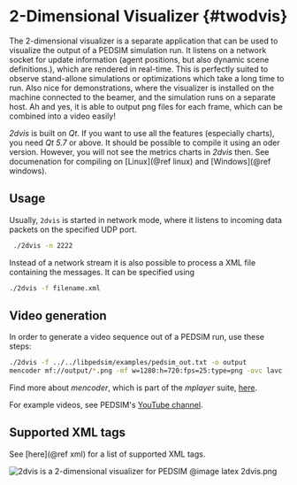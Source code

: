 2-Dimensional Visualizer {#twodvis}
========================


The 2-dimensional visualizer is a separate application that can be
used to visualize the output of a PEDSIM simulation run. It listens on
a network socket for update information (agent positions, but also
dynamic scene definitions.), which are rendered in real-time. This is
perfectly suited to observe stand-allone simulations or optimizations
which take a long time to run. Also nice for demonstrations, where the
visualizer is installed on the machine connected to the beamer, and
the simulation runs on a separate host. Ah and yes, it is able to
output png files for each frame, which can be combined into a video
easily!

_2dvis_ is built on _Qt_. If you want to use all the features (especially
charts), you need _Qt 5.7_ or above. It should be possible to compile it
using an oder version. However, you will not see the metrics charts in
_2dvis_ then. See documenation for compiling on [Linux](@ref linux) and
[Windows](@ref windows).


## Usage

Usually, `2dvis` is started in network mode, where it listens to
incoming data packets on the specified UDP port.

~~~~ .sh
 ./2dvis -n 2222
~~~~

Instead of a network stream it is also possible to process a XML file
containing the messages. It can be specified using

~~~~ .sh
./2dvis -f filename.xml
~~~~


## Video generation

In order to generate a video sequence out of a PEDSIM run, use these
steps:

~~~~ .sh
./2dvis -f ../../libpedsim/examples/pedsim_out.txt -o output
mencoder mf://output/*.png -mf w=1280:h=720:fps=25:type=png -ovc lavc -lavcopts vcodec=mpeg4:mbd=2:trell:vbitrate=6000 -oac copy -o example01.avi
~~~~

Find more about _mencoder_, which is part of the _mplayer_ suite,
[here](http://www.mplayerhq.hu/).

For example videos, see PEDSIM's [YouTube
channel](https://www.youtube.com/watch?v=CxfTYi6CgNs).

## Supported XML tags

See [here](@ref xml) for a list of supported XML tags.

![2dvis is a 2-dimensional visualizer for PEDSIM](2dvis.png)
@image latex 2dvis.png
